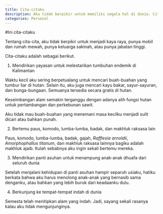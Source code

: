 ```yaml
---
title: Cita-citaku
description: Aku tidak berpikir untuk memiliki segala hal di dunia. Cita-citaku adalah menjaga alam yang diwariskan untukku dan generasi mendatang, serta membantu anak-anak dhuafa.
categories: Personal
---
```

#Ini cita-citaku

Tentang cita-cita, aku tidak berpikir untuk menjadi kaya raya, punya mobil dan rumah mewah, punya keluarga sakinah, atau punya jabatan tinggi.

Cita-citaku adalah sebagai berikut.

1. Mendirikan yayasan untuk melestarikan tumbuhan endemik di Kalimantan

Waktu kecil aku sering berpetualang untuk mencari buah-buahan yang tumbur liar di hutan. Selain itu, aku juga mencari kayu bakar, sayur-sayuran, dan bunga-bungaan. Semuanya tersedia secara gratis di hutan.

Keseimbangan alam semakin terganggu dengan adanya alih fungsi hutan untuk pertambangan dan perkebunan sawit.

Aku tidak mau buah-buahan yang menemani masa kecilku menjadi sulit dicari atau bahkan punah.

2. Bertemu paus, komodo, lumba-lumba, badak, dan makhluk raksasa lain

Paus, komodo, lumba-lumba, badak, gajah, _Rafflesia arnoldii_, _Amorphophallus titanum_, dan makhluk raksasa lainnya bagiku adalah makhluk ajaib. Itulah sebabnya aku ingin sekali bertemu mereka.

3. Mendirikan panti asuhan untuk menampung anak-anak dhuafa dari seluruh dunia

Setelah menjalani kehidupan di panti asuhan hampir separuh usiaku, hatiku berkata bahwa aku harus menolong anak-anak yang bernasib sama denganku, atau bahkan yang lebih buruk dari keadaanku dulu.

4. Berkunjung ke tempat-tempat indah di dunia

Semesta telah menitipkan alam yang indah. Jadi, sayang sekali rasanya kalau aku tidak mengunjunginya.

